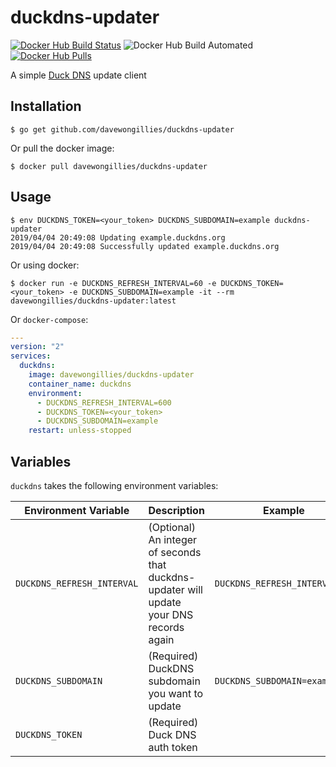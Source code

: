 # duckdns-updater

[![Docker Hub Build Status](https://img.shields.io/docker/build/davewongillies/duckdns-updater.svg)](https://hub.docker.com/r/davewongillies/duckdns-updater/builds/) ![Docker Hub Build Automated](https://img.shields.io/docker/automated/davewongillies/duckdns-updater.svg) [![Docker Hub Pulls](https://img.shields.io/docker/pulls/davewongillies/duckdns-updater.svg)](https://hub.docker.com/r/davewongillies/duckdns-updater/)

A simple [Duck DNS](http://www.duckdns.org) update client

## Installation

```
$ go get github.com/davewongillies/duckdns-updater
```

Or pull the docker image:

```
$ docker pull davewongillies/duckdns-updater
```

## Usage

```
$ env DUCKDNS_TOKEN=<your_token> DUCKDNS_SUBDOMAIN=example duckdns-updater
2019/04/04 20:49:08 Updating example.duckdns.org
2019/04/04 20:49:08 Successfully updated example.duckdns.org
```

Or using docker:

```
$ docker run -e DUCKDNS_REFRESH_INTERVAL=60 -e DUCKDNS_TOKEN=<your_token> -e DUCKDNS_SUBDOMAIN=example -it --rm davewongillies/duckdns-updater:latest
```

Or `docker-compose`:

```yaml
---
version: "2"
services:
  duckdns:
    image: davewongillies/duckdns-updater
    container_name: duckdns
    environment:
      - DUCKDNS_REFRESH_INTERVAL=600
      - DUCKDNS_TOKEN=<your_token>
      - DUCKDNS_SUBDOMAIN=example
    restart: unless-stopped

```

## Variables

`duckdns` takes the following environment variables:

|Environment Variable|Description|Example|
|--------------------|-----------|-------|
|`DUCKDNS_REFRESH_INTERVAL`|(Optional) An integer of seconds that duckdns-updater will update your DNS records again |`DUCKDNS_REFRESH_INTERVAL=60`|
|`DUCKDNS_SUBDOMAIN`|(Required) DuckDNS subdomain you want to update|`DUCKDNS_SUBDOMAIN=example`|
|`DUCKDNS_TOKEN`|(Required) Duck DNS auth token||
